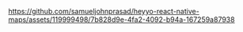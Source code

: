 
https://github.com/samueljohnprasad/heyyo-react-native-maps/assets/119999498/7b828d9e-4fa2-4092-b94a-167259a87938

